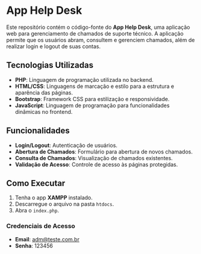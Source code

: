 # App Help Desk

Este repositório contém o código-fonte do **App Help Desk**, uma aplicação web para gerenciamento de chamados de suporte técnico. A aplicação permite que os usuários abram, consultem e gerenciem chamados, além de realizar login e logout de suas contas.

## Tecnologias Utilizadas

- **PHP**: Linguagem de programação utilizada no backend.
- **HTML/CSS**: Linguagens de marcação e estilo para a estrutura e aparência das páginas.
- **Bootstrap**: Framework CSS para estilização e responsividade.
- **JavaScript**: Linguagem de programação para funcionalidades dinâmicas no frontend.

## Funcionalidades

- **Login/Logout**: Autenticação de usuários.
- **Abertura de Chamados**: Formulário para abertura de novos chamados.
- **Consulta de Chamados**: Visualização de chamados existentes.
- **Validação de Acesso**: Controle de acesso às páginas protegidas.

## Como Executar

1. Tenha o app **XAMPP** instalado.
2. Descarregue o arquivo na pasta `htdocs`.
3. Abra o `index.php`.

### Credenciais de Acesso
- **Email**: adm@teste.com.br
- **Senha**: 123456

